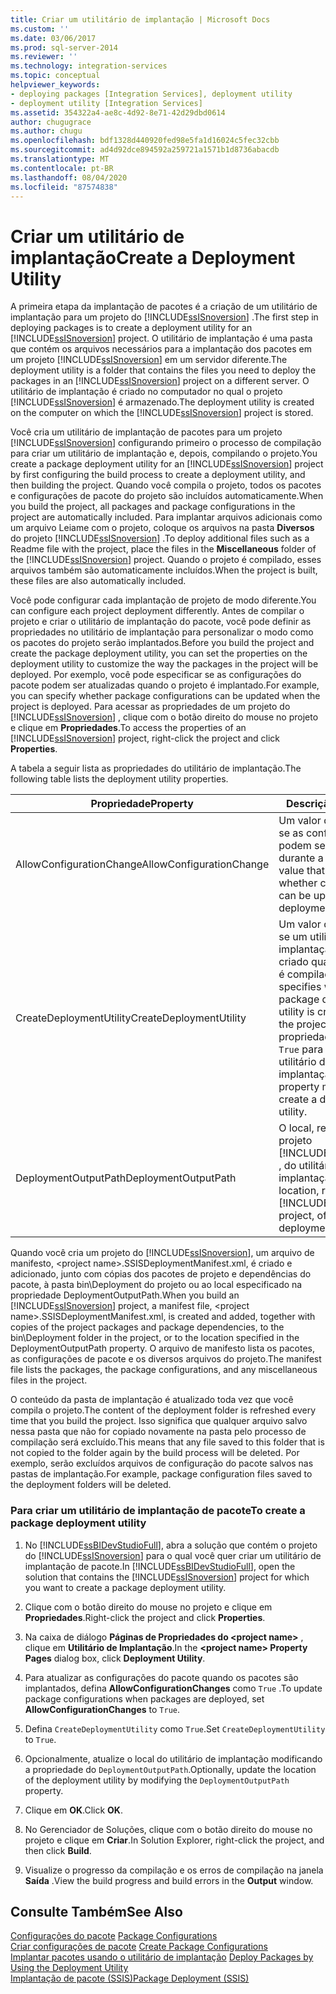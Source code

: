 ```yaml
---
title: Criar um utilitário de implantação | Microsoft Docs
ms.custom: ''
ms.date: 03/06/2017
ms.prod: sql-server-2014
ms.reviewer: ''
ms.technology: integration-services
ms.topic: conceptual
helpviewer_keywords:
- deploying packages [Integration Services], deployment utility
- deployment utility [Integration Services]
ms.assetid: 354322a4-ae8c-4d92-8e71-42d29dbd0614
author: chugugrace
ms.author: chugu
ms.openlocfilehash: bdf1328d440920fed98e5fa1d16024c5fec32cbb
ms.sourcegitcommit: ad4d92dce894592a259721a1571b1d8736abacdb
ms.translationtype: MT
ms.contentlocale: pt-BR
ms.lasthandoff: 08/04/2020
ms.locfileid: "87574838"
---
```

# <a name="create-a-deployment-utility"></a><span data-ttu-id="f57dd-102">Criar um utilitário de implantação</span><span class="sxs-lookup"><span data-stu-id="f57dd-102">Create a Deployment Utility</span></span>
  <span data-ttu-id="f57dd-103">A primeira etapa da implantação de pacotes é a criação de um utilitário de implantação para um projeto do [!INCLUDE[ssISnoversion](../includes/ssisnoversion-md.md)] .</span><span class="sxs-lookup"><span data-stu-id="f57dd-103">The first step in deploying packages is to create a deployment utility for an [!INCLUDE[ssISnoversion](../includes/ssisnoversion-md.md)] project.</span></span> <span data-ttu-id="f57dd-104">O utilitário de implantação é uma pasta que contém os arquivos necessários para a implantação dos pacotes em um projeto [!INCLUDE[ssISnoversion](../includes/ssisnoversion-md.md)] em um servidor diferente.</span><span class="sxs-lookup"><span data-stu-id="f57dd-104">The deployment utility is a folder that contains the files you need to deploy the packages in an [!INCLUDE[ssISnoversion](../includes/ssisnoversion-md.md)] project on a different server.</span></span> <span data-ttu-id="f57dd-105">O utilitário de implantação é criado no computador no qual o projeto [!INCLUDE[ssISnoversion](../includes/ssisnoversion-md.md)] é armazenado.</span><span class="sxs-lookup"><span data-stu-id="f57dd-105">The deployment utility is created on the computer on which the [!INCLUDE[ssISnoversion](../includes/ssisnoversion-md.md)] project is stored.</span></span>  
  
 <span data-ttu-id="f57dd-106">Você cria um utilitário de implantação de pacotes para um projeto [!INCLUDE[ssISnoversion](../includes/ssisnoversion-md.md)] configurando primeiro o processo de compilação para criar um utilitário de implantação e, depois, compilando o projeto.</span><span class="sxs-lookup"><span data-stu-id="f57dd-106">You create a package deployment utility for an [!INCLUDE[ssISnoversion](../includes/ssisnoversion-md.md)] project by first configuring the build process to create a deployment utility, and then building the project.</span></span> <span data-ttu-id="f57dd-107">Quando você compila o projeto, todos os pacotes e configurações de pacote do projeto são incluídos automaticamente.</span><span class="sxs-lookup"><span data-stu-id="f57dd-107">When you build the project, all packages and package configurations in the project are automatically included.</span></span> <span data-ttu-id="f57dd-108">Para implantar arquivos adicionais como um arquivo Leiame com o projeto, coloque os arquivos na pasta **Diversos** do projeto [!INCLUDE[ssISnoversion](../includes/ssisnoversion-md.md)] .</span><span class="sxs-lookup"><span data-stu-id="f57dd-108">To deploy additional files such as a Readme file with the project, place the files in the **Miscellaneous** folder of the [!INCLUDE[ssISnoversion](../includes/ssisnoversion-md.md)] project.</span></span> <span data-ttu-id="f57dd-109">Quando o projeto é compilado, esses arquivos também são automaticamente incluídos.</span><span class="sxs-lookup"><span data-stu-id="f57dd-109">When the project is built, these files are also automatically included.</span></span>  
  
 <span data-ttu-id="f57dd-110">Você pode configurar cada implantação de projeto de modo diferente.</span><span class="sxs-lookup"><span data-stu-id="f57dd-110">You can configure each project deployment differently.</span></span> <span data-ttu-id="f57dd-111">Antes de compilar o projeto e criar o utilitário de implantação do pacote, você pode definir as propriedades no utilitário de implantação para personalizar o modo como os pacotes do projeto serão implantados.</span><span class="sxs-lookup"><span data-stu-id="f57dd-111">Before you build the project and create the package deployment utility, you can set the properties on the deployment utility to customize the way the packages in the project will be deployed.</span></span> <span data-ttu-id="f57dd-112">Por exemplo, você pode especificar se as configurações do pacote podem ser atualizadas quando o projeto é implantado.</span><span class="sxs-lookup"><span data-stu-id="f57dd-112">For example, you can specify whether package configurations can be updated when the project is deployed.</span></span> <span data-ttu-id="f57dd-113">Para acessar as propriedades de um projeto do [!INCLUDE[ssISnoversion](../includes/ssisnoversion-md.md)] , clique com o botão direito do mouse no projeto e clique em **Propriedades**.</span><span class="sxs-lookup"><span data-stu-id="f57dd-113">To access the properties of an [!INCLUDE[ssISnoversion](../includes/ssisnoversion-md.md)] project, right-click the project and click **Properties**.</span></span>  
  
 <span data-ttu-id="f57dd-114">A tabela a seguir lista as propriedades do utilitário de implantação.</span><span class="sxs-lookup"><span data-stu-id="f57dd-114">The following table lists the deployment utility properties.</span></span>  
  
|<span data-ttu-id="f57dd-115">Propriedade</span><span class="sxs-lookup"><span data-stu-id="f57dd-115">Property</span></span>|<span data-ttu-id="f57dd-116">Descrição</span><span class="sxs-lookup"><span data-stu-id="f57dd-116">Description</span></span>|  
|--------------|-----------------|  
|<span data-ttu-id="f57dd-117">AllowConfigurationChange</span><span class="sxs-lookup"><span data-stu-id="f57dd-117">AllowConfigurationChange</span></span>|<span data-ttu-id="f57dd-118">Um valor que especifica se as configurações podem ser atualizadas durante a implantação.</span><span class="sxs-lookup"><span data-stu-id="f57dd-118">A value that specifies whether configurations can be updated during deployment.</span></span>|  
|<span data-ttu-id="f57dd-119">CreateDeploymentUtility</span><span class="sxs-lookup"><span data-stu-id="f57dd-119">CreateDeploymentUtility</span></span>|<span data-ttu-id="f57dd-120">Um valor que especifica se um utilitário de implantação do pacote é criado quando o projeto é compilado.</span><span class="sxs-lookup"><span data-stu-id="f57dd-120">A value that specifies whether a package deployment utility is created when the project is built.</span></span> <span data-ttu-id="f57dd-121">Essa propriedade deve ser `True` para criar um utilitário de implantação.</span><span class="sxs-lookup"><span data-stu-id="f57dd-121">This property must be `True` to create a deployment utility.</span></span>|  
|<span data-ttu-id="f57dd-122">DeploymentOutputPath</span><span class="sxs-lookup"><span data-stu-id="f57dd-122">DeploymentOutputPath</span></span>|<span data-ttu-id="f57dd-123">O local, relativo ao projeto [!INCLUDE[ssISnoversion](../includes/ssisnoversion-md.md)] , do utilitário de implantação.</span><span class="sxs-lookup"><span data-stu-id="f57dd-123">The location, relative to the [!INCLUDE[ssISnoversion](../includes/ssisnoversion-md.md)] project, of the deployment utility.</span></span>|  
  
 <span data-ttu-id="f57dd-124">Quando você cria um projeto do [!INCLUDE[ssISnoversion](../includes/ssisnoversion-md.md)], um arquivo de manifesto, \<project name>.SSISDeploymentManifest.xml, é criado e adicionado, junto com cópias dos pacotes de projeto e dependências do pacote, à pasta bin\Deployment do projeto ou ao local especificado na propriedade DeploymentOutputPath.</span><span class="sxs-lookup"><span data-stu-id="f57dd-124">When you build an [!INCLUDE[ssISnoversion](../includes/ssisnoversion-md.md)] project, a manifest file, \<project name>.SSISDeploymentManifest.xml, is created and added, together with copies of the project packages and package dependencies, to the bin\Deployment folder in the project, or to the location specified in the DeploymentOutputPath property.</span></span> <span data-ttu-id="f57dd-125">O arquivo de manifesto lista os pacotes, as configurações de pacote e os diversos arquivos do projeto.</span><span class="sxs-lookup"><span data-stu-id="f57dd-125">The manifest file lists the packages, the package configurations, and any miscellaneous files in the project.</span></span>  
  
 <span data-ttu-id="f57dd-126">O conteúdo da pasta de implantação é atualizado toda vez que você compila o projeto.</span><span class="sxs-lookup"><span data-stu-id="f57dd-126">The content of the deployment folder is refreshed every time that you build the project.</span></span> <span data-ttu-id="f57dd-127">Isso significa que qualquer arquivo salvo nessa pasta que não for copiado novamente na pasta pelo processo de compilação será excluído.</span><span class="sxs-lookup"><span data-stu-id="f57dd-127">This means that any file saved to this folder that is not copied to the folder again by the build process will be deleted.</span></span> <span data-ttu-id="f57dd-128">Por exemplo, serão excluídos arquivos de configuração do pacote salvos nas pastas de implantação.</span><span class="sxs-lookup"><span data-stu-id="f57dd-128">For example, package configuration files saved to the deployment folders will be deleted.</span></span>  
  
### <a name="to-create-a-package-deployment-utility"></a><span data-ttu-id="f57dd-129">Para criar um utilitário de implantação de pacote</span><span class="sxs-lookup"><span data-stu-id="f57dd-129">To create a package deployment utility</span></span>  
  
1.  <span data-ttu-id="f57dd-130">No [!INCLUDE[ssBIDevStudioFull](../includes/ssbidevstudiofull-md.md)], abra a solução que contém o projeto do [!INCLUDE[ssISnoversion](../includes/ssisnoversion-md.md)] para o qual você quer criar um utilitário de implantação de pacote.</span><span class="sxs-lookup"><span data-stu-id="f57dd-130">In [!INCLUDE[ssBIDevStudioFull](../includes/ssbidevstudiofull-md.md)], open the solution that contains the [!INCLUDE[ssISnoversion](../includes/ssisnoversion-md.md)] project for which you want to create a package deployment utility.</span></span>  
  
2.  <span data-ttu-id="f57dd-131">Clique com o botão direito do mouse no projeto e clique em **Propriedades**.</span><span class="sxs-lookup"><span data-stu-id="f57dd-131">Right-click the project and click **Properties**.</span></span>  
  
3.  <span data-ttu-id="f57dd-132">Na caixa de diálogo **Páginas de Propriedades do \<project name>** , clique em **Utilitário de Implantação**.</span><span class="sxs-lookup"><span data-stu-id="f57dd-132">In the **\<project name> Property Pages** dialog box, click **Deployment Utility**.</span></span>  
  
4.  <span data-ttu-id="f57dd-133">Para atualizar as configurações do pacote quando os pacotes são implantados, defina **AllowConfigurationChanges** como `True` .</span><span class="sxs-lookup"><span data-stu-id="f57dd-133">To update package configurations when packages are deployed, set **AllowConfigurationChanges** to `True`.</span></span>  
  
5.  <span data-ttu-id="f57dd-134">Defina `CreateDeploymentUtility` como `True`.</span><span class="sxs-lookup"><span data-stu-id="f57dd-134">Set `CreateDeploymentUtility` to `True`.</span></span>  
  
6.  <span data-ttu-id="f57dd-135">Opcionalmente, atualize o local do utilitário de implantação modificando a propriedade do `DeploymentOutputPath`.</span><span class="sxs-lookup"><span data-stu-id="f57dd-135">Optionally, update the location of the deployment utility by modifying the `DeploymentOutputPath` property.</span></span>  
  
7.  <span data-ttu-id="f57dd-136">Clique em **OK**.</span><span class="sxs-lookup"><span data-stu-id="f57dd-136">Click **OK**.</span></span>  
  
8.  <span data-ttu-id="f57dd-137">No Gerenciador de Soluções, clique com o botão direito do mouse no projeto e clique em **Criar**.</span><span class="sxs-lookup"><span data-stu-id="f57dd-137">In Solution Explorer, right-click the project, and then click **Build**.</span></span>  
  
9. <span data-ttu-id="f57dd-138">Visualize o progresso da compilação e os erros de compilação na janela **Saída** .</span><span class="sxs-lookup"><span data-stu-id="f57dd-138">View the build progress and build errors in the **Output** window.</span></span>  
  
## <a name="see-also"></a><span data-ttu-id="f57dd-139">Consulte Também</span><span class="sxs-lookup"><span data-stu-id="f57dd-139">See Also</span></span>  
 <span data-ttu-id="f57dd-140">[Configurações do pacote](../../2014/integration-services/package-configurations.md) </span><span class="sxs-lookup"><span data-stu-id="f57dd-140">[Package Configurations](../../2014/integration-services/package-configurations.md) </span></span>  
 <span data-ttu-id="f57dd-141">[Criar configurações de pacote](../../2014/integration-services/create-package-configurations.md) </span><span class="sxs-lookup"><span data-stu-id="f57dd-141">[Create Package Configurations](../../2014/integration-services/create-package-configurations.md) </span></span>  
 <span data-ttu-id="f57dd-142">[Implantar pacotes usando o utilitário de implantação](../../2014/integration-services/deploy-packages-by-using-the-deployment-utility.md) </span><span class="sxs-lookup"><span data-stu-id="f57dd-142">[Deploy Packages by Using the Deployment Utility](../../2014/integration-services/deploy-packages-by-using-the-deployment-utility.md) </span></span>  
 [<span data-ttu-id="f57dd-143">Implantação de pacote &#40;SSIS&#41;</span><span class="sxs-lookup"><span data-stu-id="f57dd-143">Package Deployment &#40;SSIS&#41;</span></span>](packages/legacy-package-deployment-ssis.md)  
  
  
